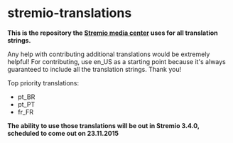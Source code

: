 # stremio-translations

**This is the repository the [Stremio media center](http://www.strem.io) uses for all translation strings.**

Any help with contributing additional translations would be extremely helpful! For contributing, use en_US as a starting point because it's always guaranteed to include all the translation strings. Thank you!

Top priority translations:

* pt_BR
* pt_PT
* fr_FR


**The ability to use those translations will be out in Stremio 3.4.0, scheduled to come out on 23.11.2015**
